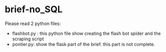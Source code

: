 # brief-no_SQL
Please read 2 python files: 
- flashbot.py : this python file show creating the flash bot spider and the scraping script 
- pontier.py: show the flask part of the brief. this part is not complete. 
